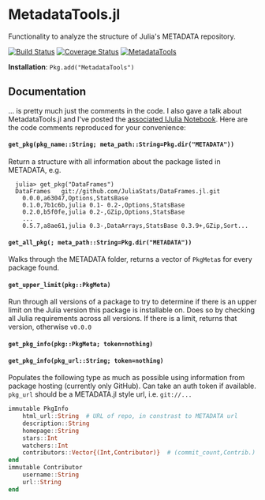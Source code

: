 MetadataTools.jl
================

Functionality to analyze the structure of Julia's METADATA repository.

[![Build Status](https://travis-ci.org/IainNZ/MetadataTools.jl.svg?branch=master)](https://travis-ci.org/IainNZ/MetadataTools.jl)
[![Coverage Status](https://coveralls.io/repos/IainNZ/MetadataTools.jl/badge.svg?branch=master)](https://coveralls.io/r/IainNZ/MetadataTools.jl?branch=master)
[![MetadataTools](http://pkg.julialang.org/badges/MetadataTools_release.svg)](http://pkg.julialang.org/?pkg=MetadataTools&ver=release)

**Installation**: `Pkg.add("MetadataTools")`

## Documentation

... is pretty much just the comments in the code. I also gave a talk about MetadataTools.jl and I've posted the [associated IJulia Notebook](http://iaindunning.com/2014/metadatatools.html). Here are the code comments reproduced for your convenience:

#### `get_pkg(pkg_name::String; meta_path::String=Pkg.dir("METADATA"))`

Return a structure with all information about the package listed in METADATA, e.g.
```
  julia> get_pkg("DataFrames")
  DataFrames   git://github.com/JuliaStats/DataFrames.jl.git 
    0.0.0,a63047,Options,StatsBase
    0.1.0,7b1c6b,julia 0.1- 0.2-,Options,StatsBase
    0.2.0,b5f0fe,julia 0.2-,GZip,Options,StatsBase
    ...
    0.5.7,a8ae61,julia 0.3-,DataArrays,StatsBase 0.3.9+,GZip,Sort...
```

#### `get_all_pkg(; meta_path::String=Pkg.dir("METADATA"))`
Walks through the METADATA folder, returns a vector of `PkgMeta`s
for every package found.


#### `get_upper_limit(pkg::PkgMeta)`
Run through all versions of a package to try to determine if there
is an upper limit on the Julia version this package is installable
on. Does so by checking all Julia requirements across all versions.
If there is a limit, returns that version, otherwise `v0.0.0`


#### `get_pkg_info(pkg::PkgMeta; token=nothing)`
#### `get_pkg_info(pkg_url::String; token=nothing)`
Populates the following type as much as possible using information
from package hosting (currently only GitHub). Can take an auth
token if available. `pkg_url` should be a METADATA.jl style url, 
i.e. ``git://...``

```julia
immutable PkgInfo
    html_url::String  # URL of repo, in constrast to METADATA url
    description::String
    homepage::String
    stars::Int
    watchers::Int
    contributors::Vector{(Int,Contributor)}  # (commit_count,Contrib.)
end
immutable Contributor
    username::String
    url::String
end
```

